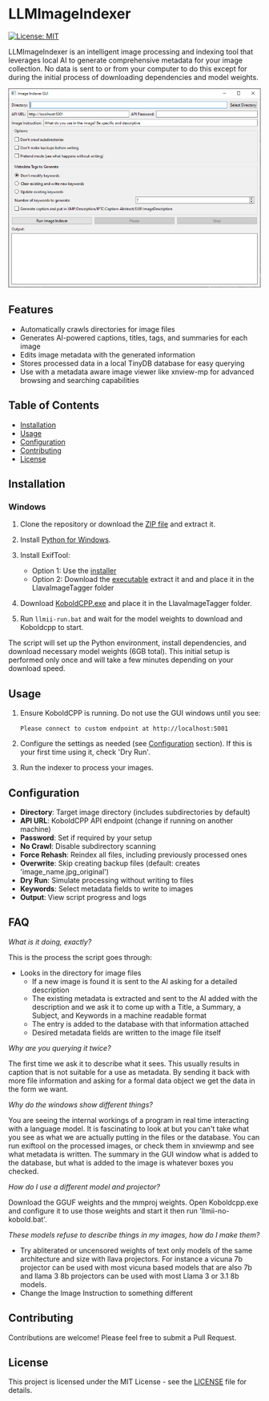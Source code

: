 # LLMImageIndexer

[![License: MIT](https://img.shields.io/badge/License-MIT-yellow.svg)](https://opensource.org/licenses/MIT)

LLMImageIndexer is an intelligent image processing and indexing tool that leverages local AI to generate comprehensive metadata for your image collection. No data is sent to or from your computer to do this except for during the initial process of downloading dependencies and model weights.

![LLMImageIndexer Screenshot](screenshot.png)

## Features

- Automatically crawls directories for image files
- Generates AI-powered captions, titles, tags, and summaries for each image
- Edits image metadata with the generated information
- Stores processed data in a local TinyDB database for easy querying
- Use with a metadata aware image viewer like xnview-mp for advanced browsing and searching capabilities

## Table of Contents

- [Installation](#installation)
- [Usage](#usage)
- [Configuration](#configuration)
- [Contributing](#contributing)
- [License](#license)

## Installation

### Windows

1. Clone the repository or download the [ZIP file](https://github.com/jabberjabberjabber/LLavaImageTagger/archive/refs/heads/main.zip) and extract it.

2. Install [Python for Windows](https://www.python.org/downloads/windows/).

3. Install ExifTool:
   - Option 1: Use the [installer](https://oliverbetz.de/cms/files/Artikel/ExifTool-for-Windows/ExifTool_install_12.89_64.exe)
   - Option 2: Download the [executable](https://exiftool.org/install.html#Windows) extract it and and place it in the LlavaImageTagger folder

4. Download [KoboldCPP.exe](https://github.com/LostRuins/koboldcpp/releases) and place it in the LlavaImageTagger folder.

5. Run `llmii-run.bat` and wait for the model weights to download and Koboldcpp to start. 

The script will set up the Python environment, install dependencies, and download necessary model weights (6GB total). This initial setup is performed only once and will take a few minutes depending on your download speed.

## Usage

1. Ensure KoboldCPP is running. Do not use the GUI windows until you see:
   ```
   Please connect to custom endpoint at http://localhost:5001
   ```

2. Configure the settings as needed (see [Configuration](#configuration) section). If this is your first time using it, check 'Dry Run'.

3. Run the indexer to process your images.

## Configuration

- **Directory**: Target image directory (includes subdirectories by default)
- **API URL**: KoboldCPP API endpoint (change if running on another machine)
- **Password**: Set if required by your setup
- **No Crawl**: Disable subdirectory scanning
- **Force Rehash**: Reindex all files, including previously processed ones
- **Overwrite**: Skip creating backup files (default: creates 'image_name.jpg_original')
- **Dry Run**: Simulate processing without writing to files
- **Keywords**: Select metadata fields to write to images
- **Output**: View script progress and logs

## FAQ

*What is it doing, exactly?*

This is the process the script goes through:
- Looks in the directory for image files
   - If a new image is found it is sent to the AI asking for a detailed description
   - The existing metadata is extracted and sent to the AI added with the description and we ask it to come up with a Title, a Summary, a Subject, and Keywords in a machine readable format
   - The entry is added to the database with that information attached
   - Desired metadata fields are written to the image file itself

*Why are you querying it twice?*

The first time we ask it to describe what it sees. This usually results in caption that is not suitable for a use as metadata. By sending it back with more file information and asking for a formal data object we get the data in the form we want.

*Why do the windows show different things?*

You are seeing the internal workings of a program in real time interacting with a language model. It is fascinating to look at but you can't take what you see as what we are actually putting in the files or the database. You can run exiftool on the processed images, or check them in xnviewmp and see what metadata is written. The summary in the GUI window what is added to the database, but what is added to the image is whatever boxes you checked.

*How do I use a different model and projector?*

Download the GGUF weights and the mmproj weights. Open Koboldcpp.exe and configure it to use those weights and start it then run 'llmii-no-kobold.bat'.

*These models refuse to describe things in my images, how do I make them?*

- Try abliterated or uncensored weights of text only models of the same architecture and size with llava projectors. For instance a vicuna 7b projector can be used with most vicuna based models that are also 7b and llama 3 8b projectors can be used with most Llama 3 or 3.1 8b models.
- Change the Image Instruction to something different  

## Contributing

Contributions are welcome! Please feel free to submit a Pull Request.

## License

This project is licensed under the MIT License - see the [LICENSE](LICENSE) file for details.
